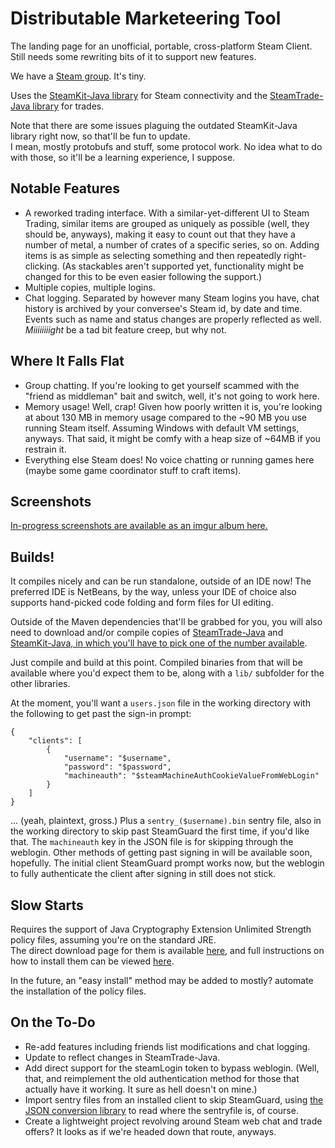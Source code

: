 Distributable Marketeering Tool
===============================
The landing page for an unofficial, portable, cross-platform Steam Client.  
Still needs some rewriting bits of it to support new features.

We have a [Steam group](http://steamcommunity.com/groups/dmt-client).  It's tiny.

Uses the [SteamKit-Java library](https://github.com/Top-Cat/SteamKit-Java) for Steam connectivity and the [SteamTrade-Java library](https://github.com/nosoop/SteamTrade-Java) for trades.

Note that there are some issues plaguing the outdated SteamKit-Java library right now, so that'll be fun to update.  
I mean, mostly protobufs and stuff, some protocol work.  No idea what to do with those, so it'll be a learning experience, I suppose.

Notable Features
----------------
  * A reworked trading interface.  With a similar-yet-different UI to Steam Trading, similar items are grouped as uniquely as possible (well, they should be, anyways), making it easy to count out that they have a number of metal, a number of crates of a specific series, so on.  Adding items is as simple as selecting something and then repeatedly right-clicking.  (As stackables aren't supported yet, functionality might be changed for this to be even easier following the support.)
  * Multiple copies, multiple logins.
  * Chat logging.  Separated by however many Steam logins you have, chat history is archived by your conversee's Steam id, by date and time.  Events such as name and status changes are properly reflected as well.  _Miiiiiiiight_ be a tad bit feature creep, but why not.

Where It Falls Flat
-------------------
  * Group chatting.  If you're looking to get yourself scammed with the "friend as middleman" bait and switch, well, it's not going to work here.
  * Memory usage!  Well, crap!  Given how poorly written it is, you're looking at about 130 MB in memory usage compared to the ~90 MB you use running Steam itself.  Assuming Windows with default VM settings, anyways.  That said, it might be comfy with a heap size of ~64MB if you restrain it.
  * Everything else Steam does!  No voice chatting or running games here (maybe some game coordinator stuff to craft items).

Screenshots
-----------
[In-progress screenshots are available as an imgur album here.](http://imgur.com/a/Nv9xH#0)

Builds!
-------
It compiles nicely and can be run standalone, outside of an IDE now!  The preferred IDE is NetBeans, by the way, unless your IDE of choice also supports hand-picked code folding and form files for UI editing.

Outside of the Maven dependencies that'll be grabbed for you, you will also need to download and/or compile copies of [SteamTrade-Java](https://github.com/nosoop/SteamTrade-Java) and [SteamKit-Java, in which you'll have to pick one of the number available](https://github.com/Top-Cat/SteamKit-Java/network).

Just compile and build at this point.  Compiled binaries from that will be available where you'd expect them to be, along with a `lib/` subfolder for the other libraries.

At the moment, you'll want a `users.json` file in the working directory with the following to get past the sign-in prompt:
```
{
    "clients": [
        {
            "username": "$username",
            "password": "$password",
            "machineauth": "$steamMachineAuthCookieValueFromWebLogin"
        }
    ]
}
```
... (yeah, plaintext, gross.) Plus a `sentry_($username).bin` sentry file, also in the working directory to skip past SteamGuard the first time, if you'd like that.  The `machineauth` key in the JSON file is for skipping through the weblogin.  Other methods of getting past signing in will be available soon, hopefully.  The initial client SteamGuard prompt works now, but the weblogin to fully authenticate the client after signing in still does not stick.

Slow Starts
-----------
Requires the support of Java Cryptography Extension Unlimited Strength policy files, assuming you're on the standard JRE.  
The direct download page for them is available [here](http://www.oracle.com/technetwork/java/javase/downloads/jce-7-download-432124.html), and full instructions on how to install them can be viewed [here](http://suhothayan.blogspot.com/2012/05/how-to-install-java-cryptography.html).

In the future, an "easy install" method may be added to mostly? automate the installation of the policy files.

On the To-Do
------------
  * Re-add features including friends list modifications and chat logging.
  * Update to reflect changes in SteamTrade-Java.
  * Add direct support for the steamLogin token to bypass weblogin. (Well, that, and reimplement the old authentication method for those that actually have it working.  It sure as hell doesn't on mine.)
  * Import sentry files from an installed client to skip SteamGuard, using [the JSON conversion library](https://github.com/nosoop/vdf-json-java) to read where the sentryfile is, of course.
  * Create a lightweight project revolving around Steam web chat and trade offers?  It looks as if we're headed down that route, anyways.
